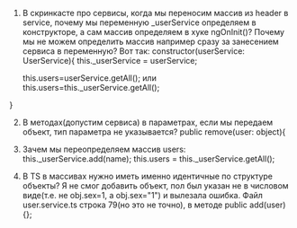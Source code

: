 1) В скринкасте про сервисы, когда мы переносим массив из header в service, почему мы переменную
  _userService определяем в конструкторе, а сам массив определяем в хуке ngOnInit()? Почему мы не
  можем определить массив например сразу за занесением сервиса в переменную? Вот так:
  constructor(userService: UserService){
    this._userService = userService;

    this.users=userService.getAll();
    или
    this.users=this._userService.getAll();

  }

2) В методах(допустим сервиса) в параметрах, если мы передаем объект, тип параметра
не указывается?
public remove(user: object){

3) Зачем мы переопределяем массив users:
   this._userService.add(name);
   this.users = this._userService.getAll();

4) В TS в массивах нужно иметь именно идентичные по структуре объекты? Я не смог добавить объект,
пол был указан не в числовом виде(т.е. не obj.sex=1, а obj.sex="1") и вылезала ошибка. Файл
user.service.ts строка 79(но это не точно), в методе public add(user){};
